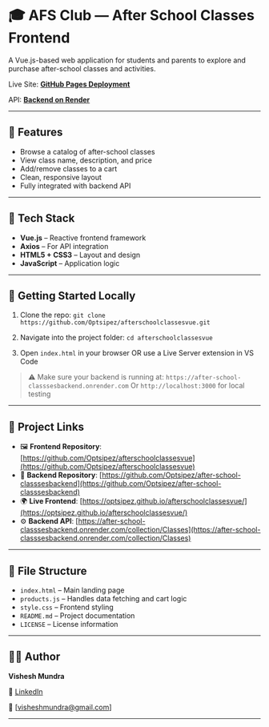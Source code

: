 # 🎓 AFS Club — After School Classes Frontend

A Vue.js-based web application for students and parents to explore and purchase after-school classes and activities.

Live Site: **[GitHub Pages Deployment](https://optsipez.github.io/afterschoolclassesvue/)**

API: **[Backend on Render](https://after-school-classsesbackend.onrender.com/collection/Classes)**

---

## 🌟 Features

* Browse a catalog of after-school classes
* View class name, description, and price
* Add/remove classes to a cart
* Clean, responsive layout
* Fully integrated with backend API

---

## 🧰 Tech Stack

* **Vue.js** – Reactive frontend framework
* **Axios** – For API integration
* **HTML5 + CSS3** – Layout and design
* **JavaScript** – Application logic

---

## 🚀 Getting Started Locally

1. Clone the repo:
   `git clone https://github.com/Optsipez/afterschoolclassesvue.git`

2. Navigate into the project folder:
   `cd afterschoolclassesvue`

3. Open `index.html` in your browser
   OR use a Live Server extension in VS Code

> ⚠️ Make sure your backend is running at:
> `https://after-school-classsesbackend.onrender.com`
> Or `http://localhost:3000` for local testing

---

## 🔗 Project Links

* 🖼️ **Frontend Repository**: [https://github.com/Optsipez/afterschoolclassesvue](https://github.com/Optsipez/afterschoolclassesvue)
* 🧠 **Backend Repository**: [https://github.com/Optsipez/after-school-classsesbackend](https://github.com/Optsipez/after-school-classsesbackend)
* 🌍 **Live Frontend**: [https://optsipez.github.io/afterschoolclassesvue/](https://optsipez.github.io/afterschoolclassesvue/)
* ⚙️ **Backend API**: [https://after-school-classsesbackend.onrender.com/collection/Classes](https://after-school-classsesbackend.onrender.com/collection/Classes)

---

## 📁 File Structure

* `index.html` – Main landing page
* `products.js` – Handles data fetching and cart logic
* `style.css` – Frontend styling
* `README.md` – Project documentation
* `LICENSE` – License information

---

## 👨‍💻 Author

**Vishesh Mundra**

🔗 [LinkedIn](www.linkedin.com/in/visheshh-mundra-231518254)

📧 \[visheshmundra@gmail.com]

---

